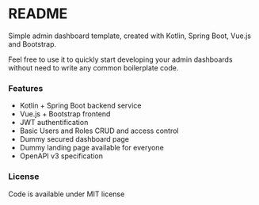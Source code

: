 # README #

Simple admin dashboard template, created with Kotlin, Spring Boot, Vue.js and Bootstrap.

Feel free to use it to quickly start developing your admin dashboards without need to write any common boilerplate code.

### Features ###

* Kotlin + Spring Boot backend service
* Vue.js + Bootstrap frontend 
* JWT authentification
* Basic Users and Roles CRUD and access control
* Dummy secured dashboard page
* Dummy landing page available for everyone
* OpenAPI v3 specification

### License ###

Code is available under MIT license 